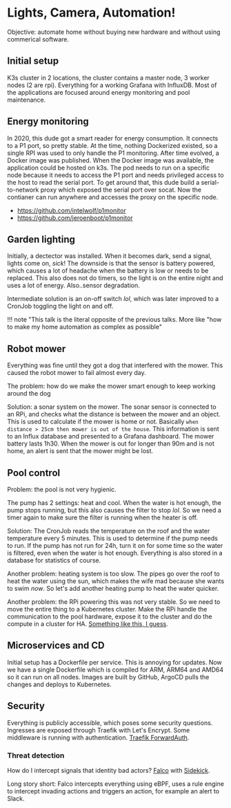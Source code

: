 # Lights, Camera, Automation!

Objective: automate home without buying new hardware and without using commerical software.

## Initial setup

K3s cluster in 2 locations, the cluster contains a master node, 3 worker nodes (2 are rpi). Everything for a working Grafana with InfluxDB.
Most of the applications are focused around energy monitoring and pool maintenance.

## Energy monitoring

In 2020, this dude got a smart reader for energy consumption. It connects to a P1 port, so pretty stable. At the time, nothing Dockerized existed, so a single RPI was used to only handle the P1 monitoring. 
After time evolved, a Docker image was published. When the Docker image was available, the application could be hosted on k3s. The pod needs to run on a specific node because it needs to access the P1 port 
and needs privileged access to the host to read the serial port. To get around that, this dude build a serial-to-network proxy which exposed the serial port over socat. Now the contianer can run anywhere and 
accesses the proxy on the specific node.

- https://github.com/intelwolf/p1monitor
- https://github.com/jeroenboot/p1monitor

## Garden lighting

Initially, a dectector was installed. When it becomes dark, send a signal, lights come on, _sick_! The downside is that the sensor is battery powered, which causes a lot of headache when the battery is low
or needs to be replaced. This also does not do timers, so the light is on the entire night and uses a lot of energy. Also..sensor degradation.

Intermediate solution is an on-off switch _lol_, which was later improved to a CronJob toggling the light on and off.

!!! note "This talk is the literal opposite of the previous talks. More like "how to make my home automation as complex as possible"

## Robot mower

Everything was fine until they got a dog that interfered with the mower. This caused the robot mower to fail almost every day.

The problem: how do we make the mower smart enough to keep working around the dog

Solution: a sonar system on the mower. The sonar sensor is connected to an RPi, and checks what the distance is between the mower and an object. This is used to calculate if the mower is home or not. Basically
`when distance > 25cm then mower is out of the house`. This information is sent to an Influx database and presented to a Grafana dashboard. The mower battery lasts 1h30. When the mower is out for longer than 90m and is not home, an alert is sent that the mower might be lost.

## Pool control

Problem: the pool is not very hygienic. 

The pump has 2 settings: heat and cool. When the water is hot enough, the pump stops running, but this also causes the filter to stop _lol_. So we need a timer again to make sure the filter is running
when the heater is off.

Solution: The CronJob reads the temperature on the roof and the water temperature every 5 minutes. This is used to determine if the pump needs to run. If the pump has not run for 24h, turn it on for some
time so the water is filtered, even when the water is hot enough. Everything is also stored in a database for statistics of course.

Another problem: heating system is too slow. The pipes go over the roof to heat the water using the sun, which makes the wife mad because she wants to swim _now_. So let's add another heating pump to 
heat the water quicker.

Another problem: the RPi powering this was not very stable. So we need to move the entire thing to a Kubernetes cluster. Make the RPi handle the communication to the pool hardware, expose it to
the cluster and do the compute in a cluster for HA. [Something like this, I guess](https://github.com/platformio/platformio-docs/blob/develop/plus/pio-remote.rst).

## Microservices and CD

Initial setup has a Dockerfile per service. This is annoying for updates. Now we have a single Dockerfile which is compiled for ARM, ARM64 and AMD64 so it can run on all nodes. Images are built by
GitHub, ArgoCD pulls the changes and deploys to Kubernetes.

## Security

Everything is publicly accessible, which poses some security questions. Ingresses are exposed through Traefik with Let's Encrypt. Some middleware is running with authentication. 
[Traefik ForwardAuth](https://doc.traefik.io/traefik/middlewares/http/forwardauth/). 

### Threat detection

How do I intercept signals that identity bad actors? [Falco](https://falco.org/) with [Sidekick](https://github.com/falcosecurity/falcosidekick).

Long story short: Falco intercepts everything using eBPF, uses a rule engine to intercept invading actions and triggers an action, for example an alert to Slack.
